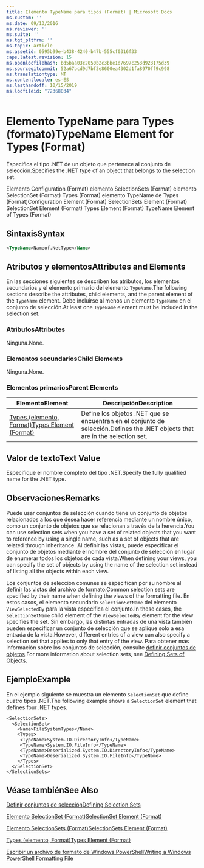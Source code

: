```yaml
---
title: Elemento TypeName para tipos (Format) | Microsoft Docs
ms.custom: ''
ms.date: 09/13/2016
ms.reviewer: ''
ms.suite: ''
ms.tgt_pltfrm: ''
ms.topic: article
ms.assetid: 0595b99e-b438-4240-b47b-555cf0316f33
caps.latest.revision: 15
ms.openlocfilehash: bd5baa03c2050b2c3bbe1d7697c253d923175d39
ms.sourcegitcommit: 52a67bcd9d7bf3e8600ea4302d1fa8970ff9c998
ms.translationtype: MT
ms.contentlocale: es-ES
ms.lasthandoff: 10/15/2019
ms.locfileid: "72368034"
---
```

# <a name="typename-element-for-types-format"></a><span data-ttu-id="a2b83-102">Elemento TypeName para Types (formato)</span><span class="sxs-lookup"><span data-stu-id="a2b83-102">TypeName Element for Types (Format)</span></span>

<span data-ttu-id="a2b83-103">Especifica el tipo .NET de un objeto que pertenece al conjunto de selección.</span><span class="sxs-lookup"><span data-stu-id="a2b83-103">Specifies the .NET type of an object that belongs to the selection set.</span></span>

<span data-ttu-id="a2b83-104">Elemento Configuration (Format) elemento SelectionSets (Format) elemento SelectionSet (Format) Types (Format) elemento TypeName de Types (Format)</span><span class="sxs-lookup"><span data-stu-id="a2b83-104">Configuration Element (Format) SelectionSets Element (Format) SelectionSet Element (Format) Types Element (Format) TypeName Element of Types (Format)</span></span>

## <a name="syntax"></a><span data-ttu-id="a2b83-105">Sintaxis</span><span class="sxs-lookup"><span data-stu-id="a2b83-105">Syntax</span></span>

```xml
<TypeName>Nameof.NetType</Name>
```

## <a name="attributes-and-elements"></a><span data-ttu-id="a2b83-106">Atributos y elementos</span><span class="sxs-lookup"><span data-stu-id="a2b83-106">Attributes and Elements</span></span>

<span data-ttu-id="a2b83-107">En las secciones siguientes se describen los atributos, los elementos secundarios y el elemento primario del elemento `TypeName`.</span><span class="sxs-lookup"><span data-stu-id="a2b83-107">The following sections describe the attributes, child elements, and the parent element of the `TypeName` element.</span></span> <span data-ttu-id="a2b83-108">Debe incluirse al menos un elemento `TypeName` en el conjunto de selección.</span><span class="sxs-lookup"><span data-stu-id="a2b83-108">At least one `TypeName` element must be included in the selection set.</span></span>

### <a name="attributes"></a><span data-ttu-id="a2b83-109">Atributos</span><span class="sxs-lookup"><span data-stu-id="a2b83-109">Attributes</span></span>

<span data-ttu-id="a2b83-110">Ninguna.</span><span class="sxs-lookup"><span data-stu-id="a2b83-110">None.</span></span>

### <a name="child-elements"></a><span data-ttu-id="a2b83-111">Elementos secundarios</span><span class="sxs-lookup"><span data-stu-id="a2b83-111">Child Elements</span></span>

<span data-ttu-id="a2b83-112">Ninguna.</span><span class="sxs-lookup"><span data-stu-id="a2b83-112">None.</span></span>

### <a name="parent-elements"></a><span data-ttu-id="a2b83-113">Elementos primarios</span><span class="sxs-lookup"><span data-stu-id="a2b83-113">Parent Elements</span></span>

|<span data-ttu-id="a2b83-114">Elemento</span><span class="sxs-lookup"><span data-stu-id="a2b83-114">Element</span></span>|<span data-ttu-id="a2b83-115">Descripción</span><span class="sxs-lookup"><span data-stu-id="a2b83-115">Description</span></span>|
|-------------|-----------------|
|[<span data-ttu-id="a2b83-116">Types (elemento, Format)</span><span class="sxs-lookup"><span data-stu-id="a2b83-116">Types Element (Format)</span></span>](./types-element-for-selectionset-format.md)|<span data-ttu-id="a2b83-117">Define los objetos .NET que se encuentran en el conjunto de selección.</span><span class="sxs-lookup"><span data-stu-id="a2b83-117">Defines the .NET objects that are in the selection set.</span></span>|

## <a name="text-value"></a><span data-ttu-id="a2b83-118">Valor de texto</span><span class="sxs-lookup"><span data-stu-id="a2b83-118">Text Value</span></span>

<span data-ttu-id="a2b83-119">Especifique el nombre completo del tipo .NET.</span><span class="sxs-lookup"><span data-stu-id="a2b83-119">Specify the fully qualified name for the .NET type.</span></span>

## <a name="remarks"></a><span data-ttu-id="a2b83-120">Observaciones</span><span class="sxs-lookup"><span data-stu-id="a2b83-120">Remarks</span></span>

<span data-ttu-id="a2b83-121">Puede usar conjuntos de selección cuando tiene un conjunto de objetos relacionados a los que desea hacer referencia mediante un nombre único, como un conjunto de objetos que se relacionan a través de la herencia.</span><span class="sxs-lookup"><span data-stu-id="a2b83-121">You can use selection sets when you have a set of related objects that you want to reference by using a single name, such as a set of objects that are related through inheritance.</span></span> <span data-ttu-id="a2b83-122">Al definir las vistas, puede especificar el conjunto de objetos mediante el nombre del conjunto de selección en lugar de enumerar todos los objetos de cada vista.</span><span class="sxs-lookup"><span data-stu-id="a2b83-122">When defining your views, you can specify the set of objects by using the name of the selection set instead of listing all the objects within each view.</span></span>

<span data-ttu-id="a2b83-123">Los conjuntos de selección comunes se especifican por su nombre al definir las vistas del archivo de formato.</span><span class="sxs-lookup"><span data-stu-id="a2b83-123">Common selection sets are specified by their name when defining the views of the formatting file.</span></span> <span data-ttu-id="a2b83-124">En estos casos, el elemento secundario `SelectionSetName` del elemento `ViewSelectedBy` para la vista especifica el conjunto.</span><span class="sxs-lookup"><span data-stu-id="a2b83-124">In these cases, the `SelectionSetName` child element of the `ViewSelectedBy` element for the view specifies the set.</span></span> <span data-ttu-id="a2b83-125">Sin embargo, las distintas entradas de una vista también pueden especificar un conjunto de selección que se aplique solo a esa entrada de la vista.</span><span class="sxs-lookup"><span data-stu-id="a2b83-125">However, different entries of a view can also specify a selection set that applies to only that entry of the view.</span></span> <span data-ttu-id="a2b83-126">Para obtener más información sobre los conjuntos de selección, consulte [definir conjuntos de objetos](./defining-selection-sets.md).</span><span class="sxs-lookup"><span data-stu-id="a2b83-126">For more information about selection sets, see [Defining Sets of Objects](./defining-selection-sets.md).</span></span>

## <a name="example"></a><span data-ttu-id="a2b83-127">Ejemplo</span><span class="sxs-lookup"><span data-stu-id="a2b83-127">Example</span></span>

<span data-ttu-id="a2b83-128">En el ejemplo siguiente se muestra un elemento `SelectionSet` que define cuatro tipos .NET.</span><span class="sxs-lookup"><span data-stu-id="a2b83-128">The following example shows a `SelectionSet` element that defines four .NET types.</span></span>

```
<SelectionSets>
  <SelectionSet>
    <Name>FileSystemTypes</Name>
    <Types>
     <TypeName>System.IO.DirectoryInfo</TypeName>
     <TypeName>System.IO.FileInfo</TypeName>
     <TypeName>Deserialized.System.IO.DirectoryInfo</TypeName>
     <TypeName>Deserialized.System.IO.FileInfo</TypeName>
    </Types>
  </SelectionSet>
</SelectionSets>
```

## <a name="see-also"></a><span data-ttu-id="a2b83-129">Véase también</span><span class="sxs-lookup"><span data-stu-id="a2b83-129">See Also</span></span>

[<span data-ttu-id="a2b83-130">Definir conjuntos de selección</span><span class="sxs-lookup"><span data-stu-id="a2b83-130">Defining Selection Sets</span></span>](./defining-selection-sets.md)

[<span data-ttu-id="a2b83-131">Elemento SelectionSet (Format)</span><span class="sxs-lookup"><span data-stu-id="a2b83-131">SelectionSet Element (Format)</span></span>](./selectionset-element-format.md)

[<span data-ttu-id="a2b83-132">Elemento SelectionSets (Format)</span><span class="sxs-lookup"><span data-stu-id="a2b83-132">SelectionSets Element (Format)</span></span>](./selectionsets-element-format.md)

[<span data-ttu-id="a2b83-133">Types (elemento, Format)</span><span class="sxs-lookup"><span data-stu-id="a2b83-133">Types Element (Format)</span></span>](./types-element-for-selectionset-format.md)

[<span data-ttu-id="a2b83-134">Escribir un archivo de formato de Windows PowerShell</span><span class="sxs-lookup"><span data-stu-id="a2b83-134">Writing a Windows PowerShell Formatting File</span></span>](./writing-a-powershell-formatting-file.md)

